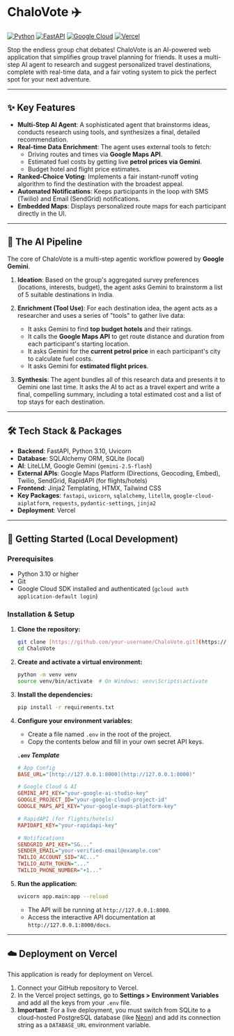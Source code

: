 # ChaloVote ✈️

[![Python](https://img.shields.io/badge/Python-3.10%2B-blue?style=for-the-badge&logo=python)](https://www.python.org/)
[![FastAPI](https://img.shields.io/badge/FastAPI-0.111.0-green?style=for-the-badge&logo=fastapi)](https://fastapi.tiangolo.com/)
[![Google Cloud](https://img.shields.io/badge/Google_Cloud-4285F4?style=for-the-badge&logo=google-cloud)](https://cloud.google.com/)
[![Vercel](https://img.shields.io/badge/Deployed%20on-Vercel-black?style=for-the-badge&logo=vercel)](https://vercel.com/)

Stop the endless group chat debates! ChaloVote is an AI-powered web application that simplifies group travel planning for friends. It uses a multi-step AI agent to research and suggest personalized travel destinations, complete with real-time data, and a fair voting system to pick the perfect spot for your next adventure.

---

## ✨ Key Features

-   **Multi-Step AI Agent**: A sophisticated agent that brainstorms ideas, conducts research using tools, and synthesizes a final, detailed recommendation.
-   **Real-time Data Enrichment**: The agent uses external tools to fetch:
    -   Driving routes and times via **Google Maps API**.
    -   Estimated fuel costs by getting live **petrol prices via Gemini**.
    -   Budget hotel and flight price estimates.
-   **Ranked-Choice Voting**: Implements a fair instant-runoff voting algorithm to find the destination with the broadest appeal.
-   **Automated Notifications**: Keeps participants in the loop with SMS (Twilio) and Email (SendGrid) notifications.
-   **Embedded Maps**: Displays personalized route maps for each participant directly in the UI.

---

## 🤖 The AI Pipeline

The core of ChaloVote is a multi-step agentic workflow powered by **Google Gemini**.

1.  **Ideation**: Based on the group's aggregated survey preferences (locations, interests, budget), the agent asks Gemini to brainstorm a list of 5 suitable destinations in India.

2.  **Enrichment (Tool Use)**: For each destination idea, the agent acts as a researcher and uses a series of "tools" to gather live data:
    -   It asks Gemini to find **top budget hotels** and their ratings.
    -   It calls the **Google Maps API** to get route distance and duration from each participant's starting location.
    -   It asks Gemini for the **current petrol price** in each participant's city to calculate fuel costs.
    -   It asks Gemini for **estimated flight prices**.

3.  **Synthesis**: The agent bundles all of this research data and presents it to Gemini one last time. It asks the AI to act as a travel expert and write a final, compelling summary, including a total estimated cost and a list of top stays for each destination.

---

## 🛠️ Tech Stack & Packages

-   **Backend**: FastAPI, Python 3.10, Uvicorn
-   **Database**: SQLAlchemy ORM, SQLite (local)
-   **AI**: LiteLLM, Google Gemini (`gemini-2.5-flash`)
-   **External APIs**: Google Maps Platform (Directions, Geocoding, Embed), Twilio, SendGrid, RapidAPI (for flights/hotels)
-   **Frontend**: Jinja2 Templating, HTMX, Tailwind CSS
-   **Key Packages**: `fastapi`, `uvicorn`, `sqlalchemy`, `litellm`, `google-cloud-aiplatform`, `requests`, `pydantic-settings`, `jinja2`
-   **Deployment**: Vercel

---

## 🚀 Getting Started (Local Development)

### Prerequisites

-   Python 3.10 or higher
-   Git
-   Google Cloud SDK installed and authenticated (`gcloud auth application-default login`)

### Installation & Setup

1.  **Clone the repository:**
    ```bash
    git clone [https://github.com/your-username/ChaloVote.git](https://github.com/your-username/ChaloVote.git)
    cd ChaloVote
    ```

2.  **Create and activate a virtual environment:**
    ```bash
    python -m venv venv
    source venv/bin/activate  # On Windows: venv\Scripts\activate
    ```

3.  **Install the dependencies:**
    ```bash
    pip install -r requirements.txt
    ```

4.  **Configure your environment variables:**
    -   Create a file named `.env` in the root of the project.
    -   Copy the contents below and fill in your own secret API keys.

    ***`.env` Template***
    ```ini
    # App Config
    BASE_URL="[http://127.0.0.1:8000](http://127.0.0.1:8000)"

    # Google Cloud & AI
    GEMINI_API_KEY="your-google-ai-studio-key"
    GOOGLE_PROJECT_ID="your-google-cloud-project-id"
    GOOGLE_MAPS_API_KEY="your-google-maps-platform-key"

    # RapidAPI (for flights/hotels)
    RAPIDAPI_KEY="your-rapidapi-key"

    # Notifications
    SENDGRID_API_KEY="SG..."
    SENDER_EMAIL="your-verified-email@example.com"
    TWILIO_ACCOUNT_SID="AC..."
    TWILIO_AUTH_TOKEN="..."
    TWILIO_PHONE_NUMBER="+1..."
    ```

5.  **Run the application:**
    ```bash
    uvicorn app.main:app --reload
    ```
    - The API will be running at `http://127.0.0.1:8000`.
    - Access the interactive API documentation at `http://127.0.0.1:8000/docs`.

---

## ☁️ Deployment on Vercel

This application is ready for deployment on Vercel.
1.  Connect your GitHub repository to Vercel.
2.  In the Vercel project settings, go to **Settings > Environment Variables** and add all the keys from your `.env` file.
3.  **Important**: For a live deployment, you must switch from SQLite to a cloud-hosted PostgreSQL database (like [Neon](https://neon.tech/)) and add its connection string as a `DATABASE_URL` environment variable.